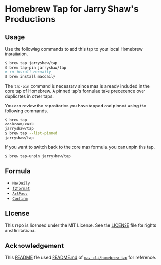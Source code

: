 # Homebrew Tap for Jarry Shaw's Productions

## Usage

Use the following commands to add this tap to your local Homebrew installation.

```bash
$ brew tap jarryshaw/tap
$ brew tap-pin jarryshaw/tap
# to install MacDaily
$ brew install macdaily
```

The [`tap-pin` command](https://docs.brew.sh/Taps#formula-duplicate-names)
is necessary since mas is already included in the core tap of Homebrew. A pinned tap's
formulae take precedence over duplicates in other taps.

You can review the repositories you have tapped and pinned using the following commands.

```bash
$ brew tap
caskroom/cask
jarryshaw/tap
$ brew tap --list-pinned
jarryshaw/tap
```

If you want to switch back to the core mas formula, you can unpin this tap.

```bash
$ brew tap-unpin jarryshaw/tap
```

## Formula

- [`MacDaily`](https://github.com/JarryShaw/MacDaily#macdaily)
- [`f2format`](https://github.com/JarryShaw/f2format#f2format)
- [`AskPass`](https://github.com/JarryShaw/askpass#askpass)
- [`Confirm`](https://github.com/JarryShaw/confirm#confirm)

## License

This repo is licensed under the MIT License. See the [LICENSE](LICENSE) file for rights and limitations.

## Acknowledgement

This [README](README.md) file used [README.md](https://github.com/mas-cli/homebrew-tap/blob/master/README.md) of [`mas-cli/homebrew-tap`](https://github.com/mas-cli/homebrew-tap) for reference.

